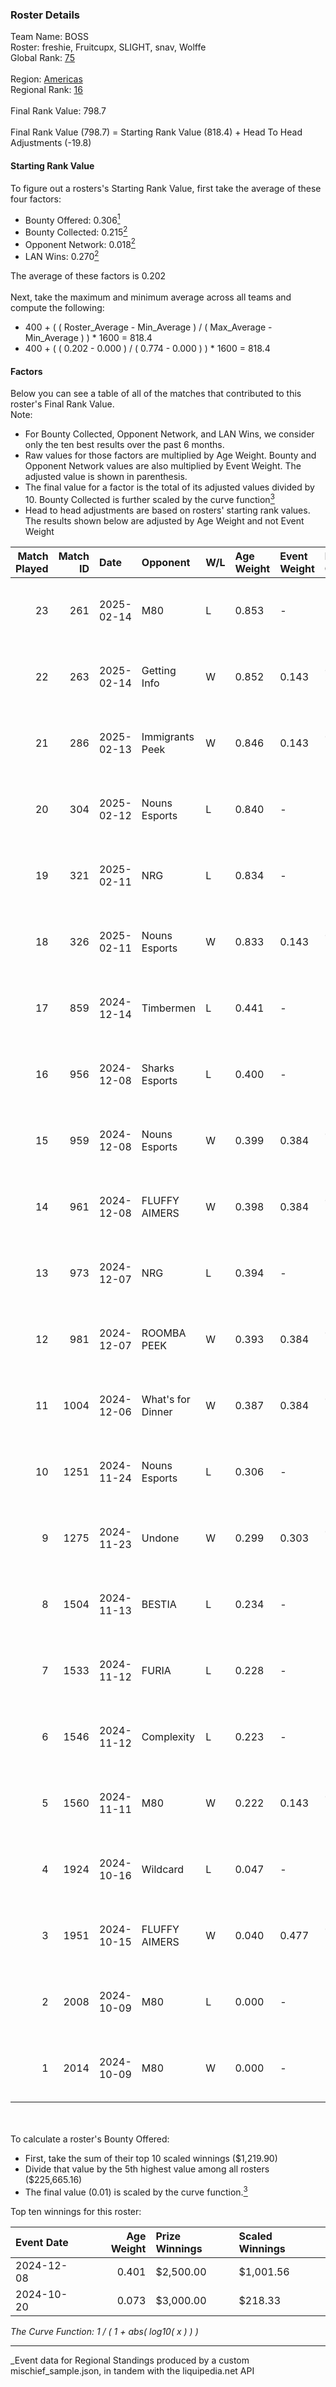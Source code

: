 ### Roster Details<br />
Team Name: BOSS<br />
Roster: freshie, Fruitcupx, SLIGHT, snav, Wolffe<br />
Global Rank: [75](../../standings_global_2025_04_07.md)<br />
<br />
Region: [Americas]( ../../standings_americas_2025_04_07.md)<br />
Regional Rank: [16]( ../../standings_americas_2025_04_07.md)<br />
<br />
Final Rank Value:  798.7<br />
<br />
Final Rank Value (798.7) = Starting Rank Value (818.4) + Head To Head Adjustments (-19.8)<br />

#### Starting Rank Value<br />
To figure out a rosters's Starting Rank Value, first take the average of these four factors:<br />
- Bounty Offered: 0.306[<sup>1</sup>](#table2)
- Bounty Collected: 0.215[<sup>2</sup>](#table1)
- Opponent Network: 0.018[<sup>2</sup>](#table1)
- LAN Wins: 0.270[<sup>2</sup>](#table1)

The average of these factors is 0.202<br />
<br />
Next, take the maximum and minimum average across all teams and compute the following:<br />
- 400 + ( ( Roster_Average - Min_Average ) / ( Max_Average - Min_Average ) ) * 1600 = 818.4
- 400 + ( ( 0.202 - 0.000 ) / ( 0.774 - 0.000 ) ) * 1600 = 818.4


#### Factors<br />
Below you can see a table of all of the matches that contributed to this roster's Final Rank Value.<br />
Note:<br />

- For Bounty Collected, Opponent Network, and LAN Wins, we consider only the ten best results over the past 6 months.
- Raw values for those factors are multiplied by Age Weight. Bounty and Opponent Network values are also multiplied by Event Weight. The adjusted value is shown in parenthesis.
- The final value for a factor is the total of its adjusted values divided by 10. Bounty Collected is further scaled by the curve function[<sup>3</sup>](#curveFunction)
- Head to head adjustments are based on rosters' starting rank values. The results shown below are adjusted by Age Weight and not Event Weight
<span id="table1"></span><br />


| Match Played | Match ID | Date       | Opponent          | W/L | Age Weight | Event Weight | Bounty Collected | Opponent Network | LAN Wins  | H2H Adj. | Roster                                     |
| -: | -: | :- | :- | :- | :- | :- | :- | :- | :- | -: | :- |
|           23 |      261 | 2025-02-14 | M80               | L   | 0.853      | -            | -                | -                | -         |   -12.54 | freshie, Fruitcupx, SLIGHT, snav, Wolffe   |
|           22 |      263 | 2025-02-14 | Getting Info      | W   | 0.852      | 0.143        | 0.000 (0.000)    | 0.069 (0.008)    | 0 (0.000) |     3.85 | freshie, Fruitcupx, SLIGHT, snav, Wolffe   |
|           21 |      286 | 2025-02-13 | Immigrants Peek   | W   | 0.846      | 0.143        | 0.001 (0.000)    | 0.230 (0.028)    | 0 (0.000) |     8.20 | freshie, Fruitcupx, SLIGHT, snav, Wolffe   |
|           20 |      304 | 2025-02-12 | Nouns Esports     | L   | 0.840      | -            | -                | -                | -         |   -14.16 | freshie, Fruitcupx, SLIGHT, snav, Wolffe   |
|           19 |      321 | 2025-02-11 | NRG               | L   | 0.834      | -            | -                | -                | -         |    -8.68 | freshie, Fruitcupx, SLIGHT, snav, Wolffe   |
|           18 |      326 | 2025-02-11 | Nouns Esports     | W   | 0.833      | 0.143        | 0.005 (0.001)    | 0.346 (0.041)    | 0 (0.000) |    11.72 | freshie, Fruitcupx, SLIGHT, snav, Wolffe   |
|           17 |      859 | 2024-12-14 | Timbermen         | L   | 0.441      | -            | -                | -                | -         |    -9.06 | Cryptic, d4rty, freshie, Fruitcupx, SLIGHT |
|           16 |      956 | 2024-12-08 | Sharks Esports    | L   | 0.400      | -            | -                | -                | -         |    -4.52 | Cryptic, d4rty, freshie, Fruitcupx, SLIGHT |
|           15 |      959 | 2024-12-08 | Nouns Esports     | W   | 0.399      | 0.384        | 0.005 (0.001)    | 0.346 (0.053)    | 1 (0.399) |     6.04 | Cryptic, d4rty, freshie, Fruitcupx, SLIGHT |
|           14 |      961 | 2024-12-08 | FLUFFY AIMERS     | W   | 0.398      | 0.384        | 0.001 (0.000)    | 0.099 (0.015)    | 1 (0.398) |     4.59 | Cryptic, d4rty, freshie, Fruitcupx, SLIGHT |
|           13 |      973 | 2024-12-07 | NRG               | L   | 0.394      | -            | -                | -                | -         |    -4.29 | Cryptic, d4rty, freshie, Fruitcupx, SLIGHT |
|           12 |      981 | 2024-12-07 | ROOMBA PEEK       | W   | 0.393      | 0.384        | 0.000 (0.000)    | 0.031 (0.005)    | 1 (0.393) |     2.04 | Cryptic, d4rty, freshie, Fruitcupx, SLIGHT |
|           11 |     1004 | 2024-12-06 | What's for Dinner | W   | 0.387      | 0.384        | 0.000 (0.000)    | 0.000 (0.000)    | 1 (0.387) |     1.09 | Cryptic, d4rty, freshie, Fruitcupx, SLIGHT |
|           10 |     1251 | 2024-11-24 | Nouns Esports     | L   | 0.306      | -            | -                | -                | -         |    -5.26 | Cryptic, d4rty, freshie, Fruitcupx, SLIGHT |
|            9 |     1275 | 2024-11-23 | Undone            | W   | 0.299      | 0.303        | 0.002 (0.000)    | 0.200 (0.018)    | 0 (0.000) |     3.69 | Cryptic, d4rty, freshie, Fruitcupx, SLIGHT |
|            8 |     1504 | 2024-11-13 | BESTIA            | L   | 0.234      | -            | -                | -                | -         |    -3.73 | Cryptic, d4rty, freshie, Fruitcupx, SLIGHT |
|            7 |     1533 | 2024-11-12 | FURIA             | L   | 0.228      | -            | -                | -                | -         |    -0.48 | Cryptic, d4rty, freshie, Fruitcupx, SLIGHT |
|            6 |     1546 | 2024-11-12 | Complexity        | L   | 0.223      | -            | -                | -                | -         |    -1.59 | Cryptic, d4rty, freshie, Fruitcupx, SLIGHT |
|            5 |     1560 | 2024-11-11 | M80               | W   | 0.222      | 0.143        | 0.008 (0.000)    | 0.395 (0.013)    | 1 (0.222) |     2.99 | Cryptic, d4rty, freshie, Fruitcupx, SLIGHT |
|            4 |     1924 | 2024-10-16 | Wildcard          | L   | 0.047      | -            | -                | -                | -         |    -0.12 | Cryptic, d4rty, freshie, Fruitcupx, SLIGHT |
|            3 |     1951 | 2024-10-15 | FLUFFY AIMERS     | W   | 0.040      | 0.477        | 0.001 (0.000)    | 0.099 (0.002)    | 0 (0.000) |     0.45 | Cryptic, d4rty, freshie, Fruitcupx, SLIGHT |
|            2 |     2008 | 2024-10-09 | M80               | L   | 0.000      | -            | -                | -                | -         |    -0.01 | Cryptic, d4rty, freshie, Fruitcupx, SLIGHT |
|            1 |     2014 | 2024-10-09 | M80               | W   | 0.000      | -            | -                | -                | -         |     0.00 | Cryptic, d4rty, freshie, Fruitcupx, SLIGHT |

<br />
<span id="table2"></span><br />
To calculate a roster's Bounty Offered:<br />

- First, take the sum of their top 10 scaled winnings ($1,219.90)
- Divide that value by the 5th highest value among all rosters ($225,665.16)
- The final value (0.01) is scaled by the curve function.[<sup>3</sup>](#curveFunction)

Top ten winnings for this roster:<br />

| Event Date | Age Weight | Prize Winnings | Scaled Winnings |
| :- | -: | :- | :- |
| 2024-12-08 |      0.401 | $2,500.00      | $1,001.56       |
| 2024-10-20 |      0.073 | $3,000.00      | $218.33         |


<span id="curveFunction"></span>_The Curve Function: 1 / ( 1 + abs( log10( x ) ) )_<br />

---
_Event data for Regional Standings produced by a custom mischief_sample.json, in tandem with the liquipedia.net API<br />
